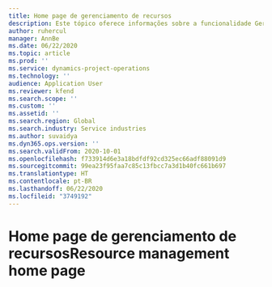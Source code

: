```yaml
---
title: Home page de gerenciamento de recursos
description: Este tópico oferece informações sobre a funcionalidade Gerenciamento de recursos em Operações do projeto do Dynamics 365.
author: ruhercul
manager: AnnBe
ms.date: 06/22/2020
ms.topic: article
ms.prod: ''
ms.service: dynamics-project-operations
ms.technology: ''
audience: Application User
ms.reviewer: kfend
ms.search.scope: ''
ms.custom: ''
ms.assetid: ''
ms.search.region: Global
ms.search.industry: Service industries
ms.author: suvaidya
ms.dyn365.ops.version: ''
ms.search.validFrom: 2020-10-01
ms.openlocfilehash: f733914d6e3a18bdfdf92cd325ec66adf88091d9
ms.sourcegitcommit: 99ea23f95faa7c85c13fbcc7a3d1b40fc661b697
ms.translationtype: HT
ms.contentlocale: pt-BR
ms.lasthandoff: 06/22/2020
ms.locfileid: "3749192"
---
```

# <a name="resource-management-home-page"></a><span data-ttu-id="7e7c6-103">Home page de gerenciamento de recursos</span><span class="sxs-lookup"><span data-stu-id="7e7c6-103">Resource management home page</span></span>
